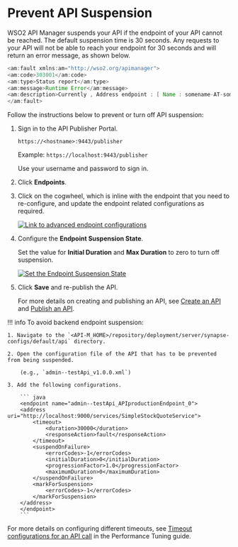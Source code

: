# Prevent API Suspension

WSO2 API Manager suspends your API if the endpoint of your API cannot be reached. The default suspension time is 30 seconds. Any requests to your API will not be able to reach your endpoint for 30 seconds and will return an error message, as shown below.

``` java
<am:fault xmlns:am="http://wso2.org/apimanager">
<am:code>303001</am:code>
<am:type>Status report</am:type>
<am:message>Runtime Error</am:message>
<am:description>Currently , Address endpoint : [ Name : somename-AT-sometenant--test_me_APIproductionEndpoint_0 ] [ State : SUSPENDED ]</am:description>
</am:fault>
```

Follow the instructions below to prevent or turn off API suspension:

1. Sign in to the API Publisher Portal.
   
    `https://<hostname>:9443/publisher` 
   
    Example: `https://localhost:9443/publisher`

    Use your username and password to sign in. 

2. Click **Endpoints**.

3. Click on the cogwheel, which is inline with the endpoint that you need to re-configure, and update the endpoint related configurations as required.

     [![Link to advanced endpoint configurations]({{base_path}}/assets/img/learn/prevent-endpoint-suspension.png)]({{base_path}}/assets/img/learn/prevent-endpoint-suspension.png)

4. Configure the **Endpoint Suspension State**. 

     Set the value for **Initial Duration** and **Max Duration** to zero to turn off suspension.

    [![Set the Endpoint Suspension State]({{base_path}}/assets/img/learn/initial-duration-and-max-duration.png)]({{base_path}}/assets/img/learn/initial-duration-and-max-duration.png)

5.  Click **Save** and re-publish the API.

     For more details on creating and publishing an API, see [Create an API]({{base_path}}/learn/design-api/create-api/create-a-rest-api) and [Publish an API]({{base_path}}/learn/design-api/publish-api/publish-an-api).

!!! info
    To avoid backend endpoint suspension:

    1. Navigate to the `<API-M_HOME>/repository/deployment/server/synapse-configs/default/api` directory. 
    
    2. Open the configuration file of the API that has to be prevented from being suspended. 
    
        (e.g., `admin--testApi_v1.0.0.xml`) 
    
    3. Add the following configurations.

        ``` java
        <endpoint name="admin--testApi_APIproductionEndpoint_0">
        <address uri="http://localhost:9000/services/SimpleStockQuoteService">
            <timeout>
                <duration>30000</duration>
                <responseAction>fault</responseAction>
            </timeout>
            <suspendOnFailure>
                <errorCodes>-1</errorCodes>
                <initialDuration>0</initialDuration>
                <progressionFactor>1.0</progressionFactor>
                <maximumDuration>0</maximumDuration>
            </suspendOnFailure>
            <markForSuspension>
                <errorCodes>-1</errorCodes>
            </markForSuspension>
        </address>
        </endpoint>
        ```

For more details on configuring different timeouts, see [Timeout configurations for an API call]({{base_path}}/install-and-setup/setup/deployment-best-practices/tuning-performance/) in the Performance Tuning guide.

